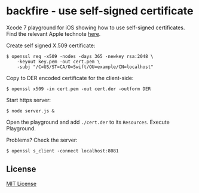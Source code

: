 # backfire - use self-signed certificate

Xcode 7 playground for iOS showing how to use self-signed certificates. Find the relevant Apple technote [here](https://developer.apple.com/library/ios/technotes/tn2232/_index.html).

Create self signed X.509 certificate:
```
$ openssl req -x509 -nodes -days 365 -newkey rsa:2048 \
    -keyout key.pem -out cert.pem \
    -subj "/C=US/ST=CA/O=Swift/OU=example/CN=localhost"
```

Copy to DER encoded certificate for the client-side:
```
$ openssl x509 -in cert.pem -out cert.der -outform DER
```

Start https server:
```
$ node server.js &
```

Open the playground and add `./cert.der` to its `Resources`.
Execute Playground.

Problems? Check the server:
```
$ openssl s_client -connect localhost:8081
```

## License

[MIT License](https://raw.github.com/michaelnisi/backfire/master/LICENSE)
